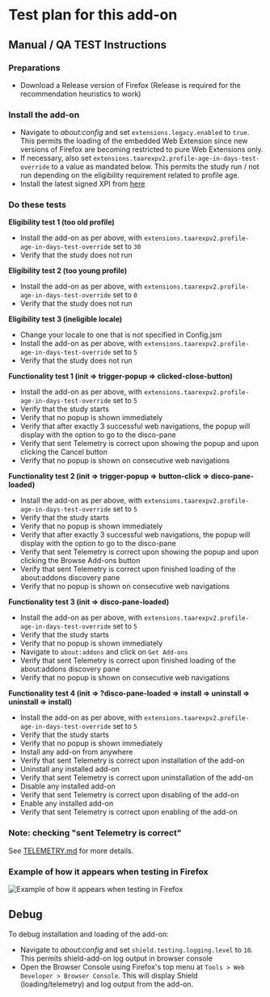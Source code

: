 # Test plan for this add-on

## Manual / QA TEST Instructions

### Preparations

* Download a Release version of Firefox (Release is required for the recommendation heuristics to work)

### Install the add-on

* Navigate to *about:config* and set `extensions.legacy.enabled` to `true`. This permits the loading of the embedded Web Extension since new versions of Firefox are becoming restricted to pure Web Extensions only.
* If necessary, also set `extensions.taarexpv2.profile-age-in-days-test-override` to a value as mandated below. This permits the study run / not run depending on the eligibility requirement related to profile age.
* Install the latest signed XPI from [here](todo-bugzilla-url)

### Do these tests

**Eligibility test 1 (too old profile)**

* Install the add-on as per above, with `extensions.taarexpv2.profile-age-in-days-test-override` set to `30`
* Verify that the study does not run

**Eligibility test 2 (too young profile)**

* Install the add-on as per above, with `extensions.taarexpv2.profile-age-in-days-test-override` set to `0`
* Verify that the study does not run

**Eligibility test 3 (ineligible locale)**

* Change your locale to one that is not specified in Config.jsm
* Install the add-on as per above, with `extensions.taarexpv2.profile-age-in-days-test-override` set to `5`
* Verify that the study does not run

**Functionality test 1 (init => trigger-popup => clicked-close-button)**

* Install the add-on as per above, with `extensions.taarexpv2.profile-age-in-days-test-override` set to `5`
* Verify that the study starts
* Verify that no popup is shown immediately
* Verify that after exactly 3 successful web navigations, the popup will display with the option to go to the disco-pane
* Verify that sent Telemetry is correct upon showing the popup and upon clicking the Cancel button
* Verify that no popup is shown on consecutive web navigations

**Functionality test 2 (init => trigger-popup => button-click => disco-pane-loaded)**

* Install the add-on as per above, with `extensions.taarexpv2.profile-age-in-days-test-override` set to `5`
* Verify that the study starts
* Verify that no popup is shown immediately
* Verify that after exactly 3 successful web navigations, the popup will display with the option to go to the disco-pane
* Verify that sent Telemetry is correct upon showing the popup and upon clicking the Browse Add-ons button
* Verify that sent Telemetry is correct upon finished loading of the about:addons discovery pane
* Verify that no popup is shown on consecutive web navigations

**Functionality test 3 (init => disco-pane-loaded)**

* Install the add-on as per above, with `extensions.taarexpv2.profile-age-in-days-test-override` set to `5`
* Verify that the study starts
* Verify that no popup is shown immediately
* Navigate to `about:addons` and click on `Get Add-ons`
* Verify that sent Telemetry is correct upon finished loading of the about:addons discovery pane
* Verify that no popup is shown on consecutive web navigations

**Functionality test 4 (init => ?disco-pane-loaded => install => uninstall => uninstall => install)**

* Install the add-on as per above, with `extensions.taarexpv2.profile-age-in-days-test-override` set to `5`
* Verify that the study starts
* Verify that no popup is shown immediately
* Install any add-on from anywhere
* Verify that sent Telemetry is correct upon installation of the add-on
* Uninstall any installed add-on
* Verify that sent Telemetry is correct upon uninstallation of the add-on
* Disable any installed add-on
* Verify that sent Telemetry is correct upon disabling of the add-on
* Enable any installed add-on
* Verify that sent Telemetry is correct upon enabling of the add-on

### Note: checking "sent Telemetry is correct"

See [TELEMETRY.md](./TELEMETRY.md) for more details. 

### Example of how it appears when testing in Firefox

![Example of how it appears when testing in Firefox](todo)

## Debug

To debug installation and loading of the add-on:

* Navigate to *about:config* and set `shield.testing.logging.level` to `10`. This permits shield-add-on log output in browser console
* Open the Browser Console using Firefox's top menu at `Tools > Web Developer > Browser Console`. This will display Shield (loading/telemetry) and log output from the add-on.
